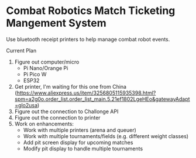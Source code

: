 # Combat Robotics Match Ticketing Mangement System
Use bluetooth receipt printers to help manage combat robot events.


Current Plan
1. Figure out computer/micro
    * Pi Nano/Orange Pi
    * Pi Pico W
    * ESP32
2. Get printer, I'm waiting for this one from China (https://www.aliexpress.us/item/3256805115935398.html?spm=a2g0o.order_list.order_list_main.5.21ef1802LgeHEo&gatewayAdapt=glo2usa)
3. Figure out the connection to Challonge API
4. Figure out the connection to printer
5. Work on enhancements:
    * Work with multiple printers (arena and queuer)
    * Work with multiple tournaments/fields (e.g. different weight classes)
    * Add pit screen display for upcoming matches
    * Modify pit display to handle multiple tournaments
